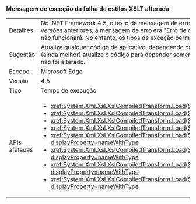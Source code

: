 ### <a name="xslt-style-sheet-exception-message-changed"></a>Mensagem de exceção da folha de estilos XSLT alterada

|   |   |
|---|---|
|Detalhes|No .NET Framework 4.5, o texto da mensagem de erro quando um arquivo XSLT é muito complexo é &quot;A folha de estilos é muito complexa&quot;. Nas versões anteriores, a mensagem de erro era &quot;Erro de compilação de XSLT&quot;. O código do aplicativo que depende do texto da mensagem de erro não funcionará. No entanto, os tipos de exceção permanecem os mesmos, de modo que essa modificação não deve ter um impacto real.|
|Sugestão|Atualize qualquer código de aplicativo, dependendo da mensagem de exceção dessa condição de erro, para esperar a nova mensagem ou (ainda melhor) atualize o código para depender somente do tipo de exceção (<xref:System.Xml.Xsl.XsltException?displayProperty=name>), que não foi alterado.|
|Escopo|Microsoft Edge|
|Versão|4.5|
|Tipo|Tempo de execução|
|APIs afetadas|<ul><li><xref:System.Xml.Xsl.XslCompiledTransform.Load(System.String)?displayProperty=nameWithType></li><li><xref:System.Xml.Xsl.XslCompiledTransform.Load(System.Type)?displayProperty=nameWithType></li><li><xref:System.Xml.Xsl.XslCompiledTransform.Load(System.Xml.XmlReader)?displayProperty=nameWithType></li><li><xref:System.Xml.Xsl.XslCompiledTransform.Load(System.Xml.XPath.IXPathNavigable)?displayProperty=nameWithType></li><li><xref:System.Xml.Xsl.XslCompiledTransform.Load(System.Reflection.MethodInfo,System.Byte[],System.Type[])?displayProperty=nameWithType></li><li><xref:System.Xml.Xsl.XslCompiledTransform.Load(System.String,System.Xml.Xsl.XsltSettings,System.Xml.XmlResolver)?displayProperty=nameWithType></li><li><xref:System.Xml.Xsl.XslCompiledTransform.Load(System.Xml.XmlReader,System.Xml.Xsl.XsltSettings,System.Xml.XmlResolver)?displayProperty=nameWithType></li><li><xref:System.Xml.Xsl.XslCompiledTransform.Load(System.Xml.XPath.IXPathNavigable,System.Xml.Xsl.XsltSettings,System.Xml.XmlResolver)?displayProperty=nameWithType></li></ul>|

